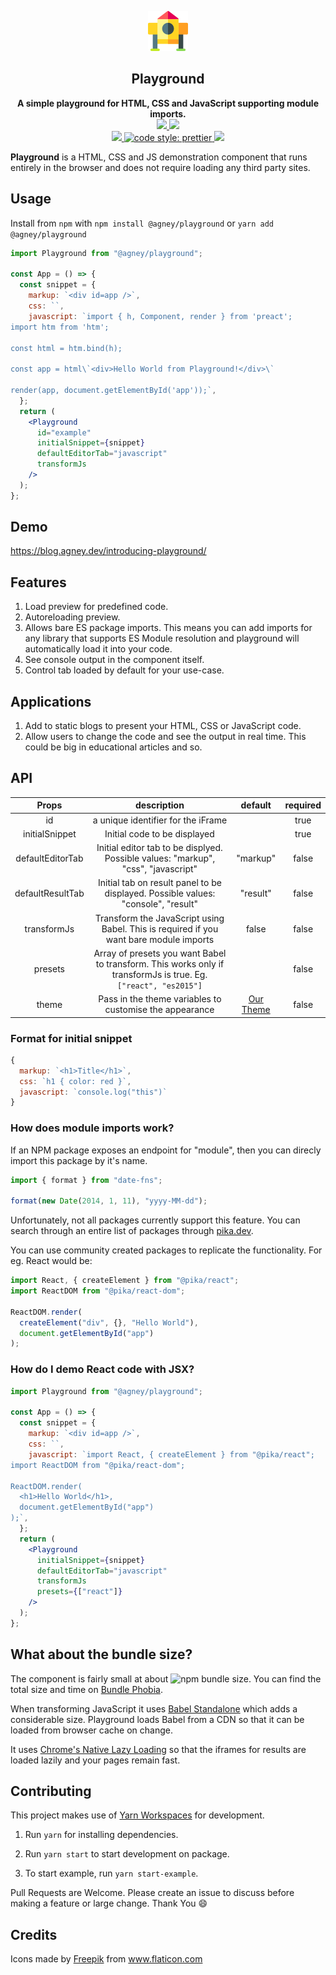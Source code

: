 <p align="center"><img src="./assets/icon.png"></p>
<h2 align="center">Playground</h2>
<p align="center">
<strong>A simple playground for HTML, CSS and JavaScript supporting module imports.</strong>
<br>
<a href="https://www.npmjs.com/package/@agney/playground">
  <img src="https://badge.fury.io/js/%40agney%2Fplayground.svg" />
</a>
<img src="https://img.shields.io/badge/module%20formats-umd%2C%20cjs%2C%20esm-green.svg" />
<br />
<a href="https://github.com/agneym/playground/actions">
  <img src="https://github.com/agneym/playground/workflows/Node%20CI/badge.svg" />
</a>
<a href="https://prettier.io">
  <img alt="code style: prettier" src="https://img.shields.io/badge/code_style-prettier-ff69b4.svg?style=flat-square" />
</a>
<a href="http://makeapullrequest.com">
  <img src="https://img.shields.io/badge/PRs-welcome-brightgreen.svg?style=flat-square" />
</a>
<br>

**Playground** is a HTML, CSS and JS demonstration component that runs entirely in the browser and does not require loading any third party sites.

## Usage

Install from `npm` with `npm install @agney/playground` or `yarn add @agney/playground`

```jsx
import Playground from "@agney/playground";

const App = () => {
  const snippet = {
    markup: `<div id=app />`,
    css: ``,
    javascript: `import { h, Component, render } from 'preact';
import htm from 'htm';

const html = htm.bind(h);

const app = html\`<div>Hello World from Playground!</div>\`

render(app, document.getElementById('app'));`,
  };
  return (
    <Playground
      id="example"
      initialSnippet={snippet}
      defaultEditorTab="javascript"
      transformJs
    />
  );
};
```

## Demo

https://blog.agney.dev/introducing-playground/

## Features

1. Load preview for predefined code.
1. Autoreloading preview.
1. Allows bare ES package imports. This means you can add imports for any library that supports ES Module resolution and playground will automatically load it into your code.
1. See console output in the component itself.
1. Control tab loaded by default for your use-case.

## Applications

1. Add to static blogs to present your HTML, CSS or JavaScript code.
1. Allow users to change the code and see the output in real time. This could be big in educational articles and so.

## API

|      Props       |                                                   description                                                   |                                           default                                           | required |
| :--------------: | :-------------------------------------------------------------------------------------------------------------: | :-----------------------------------------------------------------------------------------: | :------: |
|        id        |                                       a unique identifier for the iFrame                                        |                                                                                             |   true   |
|  initialSnippet  |                                          Initial code to be displayed                                           |                                                                                             |   true   |
| defaultEditorTab |                Initial editor tab to be displyed. Possible values: "markup", "css", "javascript"                |                                          "markup"                                           |  false   |
| defaultResultTab |                Initial tab on result panel to be displayed. Possible values: "console", "result"                |                                          "result"                                           |  false   |
|   transformJs    |             Transform the JavaScript using Babel. This is required if you want bare module imports              |                                            false                                            |  false   |
|     presets      | Array of presets you want Babel to transform. This works only if transformJs is true. Eg. `["react", "es2015"]` |                                                                                             |  false   |
|      theme       |                             Pass in the theme variables to customise the appearance                             | [Our Theme](https://github.com/agneym/playground/blob/master/playground/src/utils/theme.ts) |  false   |

### Format for initial snippet

```js
{
  markup: `<h1>Title</h1>`,
  css: `h1 { color: red }`,
  javascript: `console.log("this")`
}
```

### How does module imports work?

If an NPM package exposes an endpoint for "module", then you can direcly import this package by it's name.

```js
import { format } from "date-fns";

format(new Date(2014, 1, 11), "yyyy-MM-dd");
```

Unfortunately, not all packages currently support this feature. You can search through an entire list of packages through [pika.dev](https://pika.dev).

You can use community created packages to replicate the functionality. For eg. React would be:

```js
import React, { createElement } from "@pika/react";
import ReactDOM from "@pika/react-dom";

ReactDOM.render(
  createElement("div", {}, "Hello World"),
  document.getElementById("app")
);
```

### How do I demo React code with JSX?

```jsx
import Playground from "@agney/playground";

const App = () => {
  const snippet = {
    markup: `<div id=app />`,
    css: ``,
    javascript: `import React, { createElement } from "@pika/react";
import ReactDOM from "@pika/react-dom";

ReactDOM.render(
  <h1>Hello World</h1>,
  document.getElementById("app")
);`,
  };
  return (
    <Playground
      initialSnippet={snippet}
      defaultEditorTab="javascript"
      transformJs
      presets={["react"]}
    />
  );
};
```

## What about the bundle size?

The component is fairly small at about ![npm bundle size](https://img.shields.io/bundlephobia/minzip/@agney/playground). You can find the total size and time on [Bundle Phobia](https://bundlephobia.com/result?p=@agney/playground).

When transforming JavaScript it uses [Babel Standalone](https://babeljs.io/docs/en/babel-standalone) which adds a considerable size. Playground loads Babel from a CDN so that it can be loaded from browser cache on change.

It uses [Chrome's Native Lazy Loading](https://web.dev/native-lazy-loading/) so that the iframes for results are loaded lazily and your pages remain fast.

## Contributing

This project makes use of [Yarn Workspaces](https://yarnpkg.com/lang/en/docs/workspaces/) for development.

1. Run `yarn` for installing dependencies.

2. Run `yarn start` to start development on package.

3. To start example, run `yarn start-example`.

Pull Requests are Welcome. Please create an issue to discuss before making a feature or large change. Thank You :smile:

## Credits

<div>Icons made by <a href="https://www.flaticon.com/authors/freepik" title="Freepik">Freepik</a> from <a href="https://www.flaticon.com/" title="Flaticon">www.flaticon.com</a></div>
